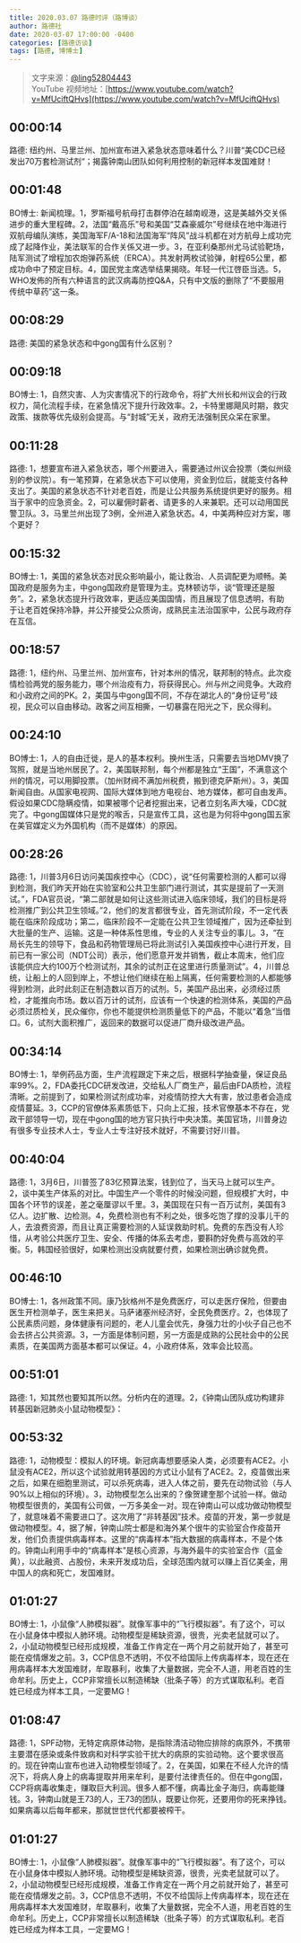 ```yaml
---
title: 2020.03.07 路德时评（路博谈）
author: 路德社
date: 2020-03-07 17:00:00 -0400
categories: [路德访谈]
tags: [路德, 博博士]
---
```


> 文字来源：[@ling52804443](https://twitter.com/ling52804443)  
> YouTube 视频地址：[https://www.youtube.com/watch?v=MfUciftQHvs](https://www.youtube.com/watch?v=MfUciftQHvs)

## 00:00:14

路德: 纽约州、马里兰州、加州宣布进入紧急状态意味着什么？川普“美CDC已经发出70万套检测试剂“；揭露钟南山团队如何利用控制的新冠样本发国难财！

## 00:01:48

BO博士: 新闻梳理。1，罗斯福号航母打击群停泊在越南岘港，这是美越外交关係进步的重大里程碑。2，法国“戴高乐”号和美国“艾森豪威尔”号继续在地中海进行双航母编队演练，美国海军F/A-18和法国海军“阵风”战斗机都在对方航母上成功完成了起降作业，美法联军的合作关係又进一步。3，在亚利桑那州尤马试验靶场，陆军测试了增程加农炮弹药系统（ERCA）。共发射两枚试验弹，射程65公里，都成功命中了预定目标。4，国民党主席选举结果揭晓。年轻一代江啓臣当选。5，WHO发佈的所有六种语言的武汉病毒防控Q&A，只有中文版的删除了“不要服用传统中草药”这一条。

## 00:08:29

路德: 美国的紧急状态和中gong国有什么区别？

## 00:09:18

BO博士: 1，自然灾害、人为灾害情况下的行政命令，将扩大州长和州议会的行政权力，简化流程手续，在紧急情况下提升行政效率。2，卡特里娜飓风时期，救灾政策、拨款等优先级别会提高。与“封城”无关，政府无法强制民众呆在家里。

## 00:11:28

路德: 1，想要宣布进入紧急状态，哪个州要进入，需要通过州议会投票（类似州级别的参议院）。有一笔预算，在紧急状态下可以使用，资金到位后，就能支付各种支出了。美国的紧急状态不针对老百姓，而是让公共服务系统提供更好的服务。相当于家中的应急资金。2，可以雇佣时薪者、请更多的人来兼职。还可以动用国民警卫队。3，马里兰州出现了3例，全州进入紧急状态。4，中美两种应对方案，哪个更好？

## 00:15:32

BO博士: 1，美国的紧急状态对民众影响最小，能让救治、人员调配更为顺畅。美国政府是服务为主，中gong国政府是管理为主。克林顿访华，谈“管理还是服务”。2，紧急状态提升行政效率，更适应美国国情，而且展现了信息透明，有助于让老百姓保持冷静，并公开接受公众质询，成熟民主法治国家中，公民与政府存在互信。

## 00:18:57

路德: 1，纽约州、马里兰州、加州宣布，针对本州的情况，联邦制的特点。此次疫情检验两党的服务能力，哪个州治疫有力，将获得民心。州与州之间竞争。大政府和小政府之间的PK。2，美国与中gong国不同，不存在湖北人的“身份证号”歧视，民众可以自由移动。政客之间互相撕，一切暴露在阳光之下，民众得利。

## 00:24:10

BO博士: 1，人的自由迁徙，是人的基本权利。换州生活，只需要去当地DMV换了驾照，就是当地州居民了。2，美国联邦制，每个州都是独立“王国”，不满意这个州的情况，可以用脚投票。（加州财阀不满加州税费，搬到德克萨斯州）。3，美国新闻自由。从国家电视网、国际大媒体到地方电视台、地方媒体，都可自由发声。假设如果CDC隐瞒疫情，如果被哪个记者挖掘出来，记者立刻名声大噪，CDC就完了。中gong国媒体只是党的喉舌，只是宣传工具，这也是为何将中gong国五家在美官媒定义为外国机构（而不是媒体）的原因。

## 00:28:26

路德: 1，川普3月6日访问美国疾控中心（CDC），说“任何需要检测的人都可以得到检测，我们昨天开始在实验室和公共卫生部门进行测试，其实是提前了一天测试。”，FDA官员说，“第二部就是如何让这些测试进入临床领域，我们的目标是将检测推广到公共卫生领域。”2，他们的发言都很专业，首先测试阶段，不一定代表能在临床阶段成功；第二，临床阶段不一定能在公共卫生领域推广，因为还牵扯到大批量的生产、运输。这是一种体系性思维，专业的人关注专业的事儿。3，“在局长先生的领导下，食品和药物管理局已将此测试引入美国疾控中心进行开发，目前已有一家公司（NDT公司）表示，他们愿意开发并销售，截止本周末，他们应该能供应大约100万个检测试剂，其余的试剂正在这里进行质量测试”。4，川普总统，让船上的人回到岸上，不想让他们继续在船上隔离，任何需要检测的人都能够得到检测，此时此刻正在制造数以百万的试剂。5，美国产品出来，必须经过质检，才能推向市场。数以百万计的试剂，应该有一个快速的检测体系，美国的产品必须过质检关，民众催你，你也不能提供检测质量低下的产品，不能以“着急”当借口。6，试剂大面积推广，返回来的数据可以促进厂商升级改进产品。

## 00:34:14

BO博士: 1，举例药品方面，生产流程跟定下来之后，根据科学抽查量，保证良品率99%。2，FDA委托CDC研发改进，交给私人厂商生产，最后由FDA质检，流程清晰。之前提到了，如果检测试剂成功率，对疫情防控大大有害，放过患者会造成疫情蔓延。3，CCP的官僚体系素质低下，只向上汇报，技术官僚基本不存在，党政干部领导一切，现在中gong国的地方官只执行中央决策。美国官场，川普身边有很多专业技术人士，专业人士专注好技术就好，不需要讨好川普。

## 00:40:04

路德: 1，3月6日，川普签了83亿预算法案，钱到位了，当天马上就可以生产。2，谈中美生产体系的对比。中国生产一个零件的时候没问题，但规模扩大时，中国各个环节的误差，差之毫厘谬以千里。3，美国现在只有一百万试剂，美国有3亿人。边扩散、边检测。4，免费检测也有不利之处，很多吃饱了撑的没事儿干的人，去浪费资源，而且让真正需要检测的人延误救助时机。免费的东西没有人珍惜，从考验公共医疗卫生、安全、传播的体系去考虑，要斟酌好免费与高效的平衡。5，韩国经验很好，如果检测出没病就要付费，如果检测出确诊就免费。

## 00:46:10

BO博士: 1，各州政策不同。康乃狄格州不是免费医疗，可以走医疗保险，但要由医生开检测单子，医生来把关。马萨诸塞州经济好，全民免费医疗。2，也体现了公民素质问题，身体健康有问题的，老人儿童会优先，身强力壮的小伙子自己也不会去挤占公共资源。3，一方面是体制问题，另一方面是成熟的公民社会中的公民素质，在美国两方面基本都可以保证。4，小政府体系，效率会比较高。

## 00:51:01

路德: 1，知其然也要知其所以然。分析内在的道理。2，《钟南山团队成功构建非转基因新冠肺炎小鼠动物模型》：

## 00:53:32

路德: 1，动物模型：模拟人的环境。新冠病毒想要感染人类，必须要有ACE2。小鼠没有ACE2，所以这个试验就用转基因的方式让小鼠有了ACE2。2，疫苗做出来之后，如果在细胞里测试，可以杀死病毒，进入人体之前，要先在动物试验（与人90%以上相似的环境）。3，动物模型怎么出来的？像贺建奎那个试验一样。做动物模型很贵的，美国有公司做，一万多美金一对。现在钟南山可以成功做动物模型了，就意味着不需要进口了。这次用了“非转基因”技术。疫苗的开发，第一步就是做动物模型。4，据了解，钟南山院士都是和海外某个很牛的实验室合作疫苗开发，他们负责提供病毒样本。这里的“病毒样本”指大数据的病毒样本，不是个体的。钟南山利用手中的“病毒样本”是核心资源，与海外最牛的实验室合作（蓝金黄），以此融资、占股份，未来开发成功后，全球范围内就可以赚上百亿美金，用中国人的病和死亡，发国难财。

## 01:01:27

BO博士: 1，小鼠像“人肺模拟器”。就像军事中的“飞行模拟器”。有了这个，可以在小鼠身体中模拟人肺环境。动物模型是稀缺资源，很贵，光卖老鼠就可以了。2，小鼠动物模型已经形成规模，准备工作肯定在一两个月之前就开始了，甚至可能在疫情爆发之前。3，CCP信息不透明，不仅不给国际上传病毒样本，现在还在用病毒样本大发国难财，牟取暴利，收集了大量数据，完全不人道，用老百姓的生命牟利。历史上，CCP非常擅长以制造稀缺（批条子等）的方式谋取私利。老百姓已经成为样本工具，一定要MG！

## 01:08:47

路德: 1，SPF动物，无特定病原体动物，是指除清洁动物应排除的病原外，不携带主要潜在感染或条件致病和对科学实验干扰大的病原的实验动物。这个要求很高的。现在钟南山宣布也进入动物模型领域了。2，在美国，如果在不经人允许的情况下，将病人身上的病毒提取并用来牟利，是要付法律责任的。但在中gong国，CCP将病毒收集走，赚取巨大利润。很多人都不懂，病毒比金子海归，病毒能赚钱。3，钟南山就是王73的人，王73的团队，既要让你死，还要用你的死来挣钱。如果病毒以后每年都来，那就世世代代都要被榨干。

## 01:01:27

BO博士: 1，小鼠像“人肺模拟器”。就像军事中的“飞行模拟器”。有了这个，可以在小鼠身体中模拟人肺环境。动物模型是稀缺资源，很贵，光卖老鼠就可以了。2，小鼠动物模型已经形成规模，准备工作肯定在一两个月之前就开始了，甚至可能在疫情爆发之前。3，CCP信息不透明，不仅不给国际上传病毒样本，现在还在用病毒样本大发国难财，牟取暴利，收集了大量数据，完全不人道，用老百姓的生命牟利。历史上，CCP非常擅长以制造稀缺（批条子等）的方式谋取私利。老百姓已经成为样本工具，一定要MG！

